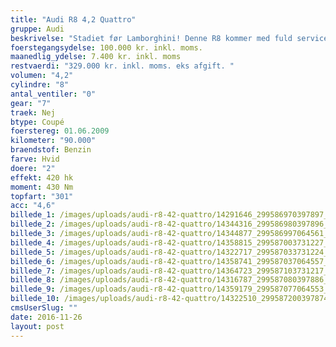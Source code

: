 ```yaml
---
title: "Audi R8 4,2 Quattro"
gruppe: Audi
beskrivelse: "Stadiet før Lamborghini! Denne R8 kommer med fuld servicebog, garanto og har netop gennemgået stor service med motoroptimering, gearkasse service og eftersyn af justerbar undervogn.\n\n"
foerstegangsydelse: 100.000 kr. inkl. moms.
maanedlig_ydelse: 7.400 kr. inkl. moms
restvaerdi: "329.000 kr. inkl. moms. eks afgift. "
volumen: "4,2"
cylindre: "8"
antal_ventiler: "0"
gear: "7"
traek: Nej
btype: Coupé
foerstereg: 01.06.2009
kilometer: "90.000"
braendstof: Benzin
farve: Hvid
doere: "2"
effekt: 420 hk
moment: 430 Nm
topfart: "301"
acc: "4,6"
billede_1: /images/uploads/audi-r8-42-quattro/14291646_299586970397897_1174882491288122832_n.jpg
billede_2: /images/uploads/audi-r8-42-quattro/14344316_299586980397896_6172865587952660003_n.jpg
billede_3: /images/uploads/audi-r8-42-quattro/14344877_299586997064561_719284431400653677_n.jpg
billede_4: /images/uploads/audi-r8-42-quattro/14358815_299587003731227_3075549622739118927_n.jpg
billede_5: /images/uploads/audi-r8-42-quattro/14322717_299587033731224_2664218246110946478_n.jpg
billede_6: /images/uploads/audi-r8-42-quattro/14358741_299587037064557_1193782070617261115_n.jpg
billede_7: /images/uploads/audi-r8-42-quattro/14364723_299587103731217_8401181380246955253_n.jpg
billede_8: /images/uploads/audi-r8-42-quattro/14316787_299587080397886_1556156086895724553_n.jpg
billede_9: /images/uploads/audi-r8-42-quattro/14359179_299587077064553_1808395412187119951_n.jpg
billede_10: /images/uploads/audi-r8-42-quattro/14322510_299587200397874_7196969600200856318_n.jpg
cmsUserSlug: ""
date: 2016-11-26 
layout: post
---
```


